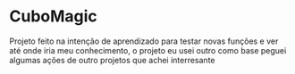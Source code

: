 # CuboMagic
Projeto feito na intenção de aprendizado para testar novas funções e ver até onde iria meu conhecimento, o projeto eu usei outro como base peguei algumas ações de outro projetos que achei interresante
